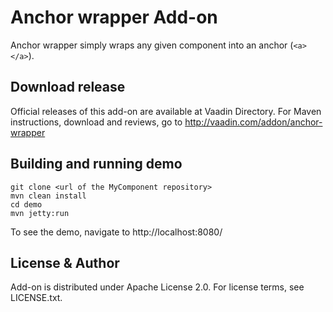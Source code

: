 # Anchor wrapper Add-on

Anchor wrapper simply wraps any given component into an anchor (`<a></a>`).

## Download release

Official releases of this add-on are available at Vaadin Directory. For Maven instructions, download and reviews, go to http://vaadin.com/addon/anchor-wrapper

## Building and running demo
```
git clone <url of the MyComponent repository>
mvn clean install
cd demo
mvn jetty:run
```

To see the demo, navigate to http://localhost:8080/

## License & Author
Add-on is distributed under Apache License 2.0. For license terms, see LICENSE.txt.

